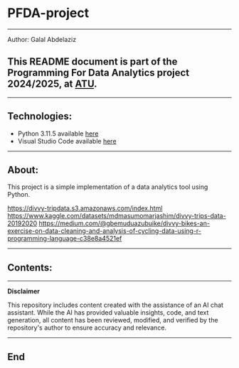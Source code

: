 # PFDA-project

***

Author: Galal Abdelaziz

## This README document is part of the __Programming For Data Analytics__ project 2024/2025, at [ATU](https://www.atu.ie/).

***

## Technologies:

* Python 3.11.5 available [here](https://www.anaconda.com/download)
* Visual Studio Code available [here](https://code.visualstudio.com/)

***

## About:

This project is a simple implementation of a data analytics tool using Python. 

https://divvy-tripdata.s3.amazonaws.com/index.html
https://www.kaggle.com/datasets/mdmasumomarjashim/divvy-trips-data-20192020
https://medium.com/@gbemuduazubuike/divvy-bikes-an-exercise-on-data-cleaning-and-analysis-of-cycling-data-using-r-programming-language-c38e8a4521ef

***

## Contents:

***

**Disclaimer**

This repository includes content created with the assistance of an AI chat assistant. While the AI has provided valuable insights, code, and text generation, all content has been reviewed, modified, and verified by the repository's author to ensure accuracy and relevance.

***

## End